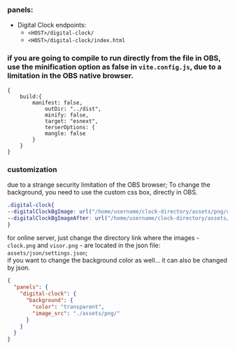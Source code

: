 ### panels:
- Digital Clock endpoints: 
  - `<HOST>/digital-clock/`
  - `<HOST>/digital-clock/index.html`

### if you are going to compile to run directly from the file in OBS, use the minification option as false in `vite.config.js`, due to a limitation in the OBS native browser.
```
{
    build:{
        manifest: false,
            outDir: "../dist",
            minify: false,
            target: "esnext",
            terserOptions: {
            mangle: false
        }
    }
}
```
### customization
due to a strange security limitation of the OBS browser;
To change the background, you need to use the custom css box, directly in OBS.

```css
.digital-clock{
--digitalClockBgImage: url("/home/username/clock-directory/assets/png/clock.png");
--digitalClockBgImageAfter: url("/home/username/clock-directory/assets/png/visor.png");
}
```

for online server, just change the directory link where the images - `clock.png` and `visor.png` - are located in the json file: `assets/json/settings.json`;        
if you want to change the background color as well... it can also be changed by json.
```json
{
  "panels": {
    "digital-clock": {
      "background": {
        "color": "transparent",
        "image_src": "./assets/png/"
      }
    }
  }
}
```